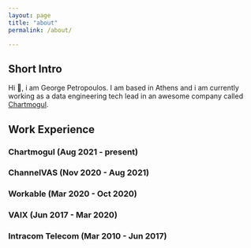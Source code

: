 ```yaml
---
layout: page
title: "about"
permalink: /about/

---
```


## Short Intro
Hi 👋, i am George Petropoulos. I am based in Athens and i am currently working as a data engineering tech lead in an awesome company called [Chartmogul](https://chartmogul.com). 

## Work Experience

### Chartmogul (Aug 2021 - present)

### ChannelVAS (Nov 2020 - Aug 2021)

### Workable (Mar 2020 - Oct 2020)

### VAIX (Jun 2017 - Mar 2020)

### Intracom Telecom (Mar 2010 - Jun 2017)
